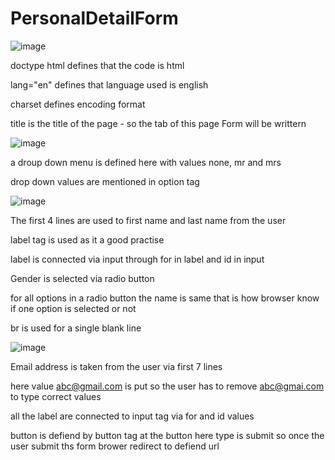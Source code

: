 # PersonalDetailForm
![image](https://github.com/EaswaranPottiK/PersonalDetailForm/assets/38095510/95b0dec6-165a-4e11-9baf-ee80c246eda2)

doctype html defines that the code is html 

lang="en" defines that language used is english

charset defines encoding format 

title is the title of the page - so the tab of this page Form will be writtern

![image](https://github.com/EaswaranPottiK/PersonalDetailForm/assets/38095510/e0e5450b-141e-432c-a4d0-f83663acfe8c)

a droup down menu is defined here with values none, mr and mrs 

drop down values are mentioned in option tag

![image](https://github.com/EaswaranPottiK/PersonalDetailForm/assets/38095510/16c327e1-8392-4416-94ad-981762810bef)

The first 4 lines are used to first name and last name from the user

label tag is used as it a good practise

label is connected via input through for in label and id in input

Gender is selected via radio button 

for all options in a radio button the name is same that is how browser know if one option is selected or not

br is used for a single blank line

![image](https://github.com/EaswaranPottiK/PersonalDetailForm/assets/38095510/bc6871ed-d13d-4aa5-b71f-0b0bb9e3258c)

Email address is taken from the user via first 7 lines

here value abc@gmail.com is put so the user has to remove abc@gmai.com to type correct values

all the label are connected to input tag via for and id values 

button is defiend by button tag at the button here type is submit so once the user submit ths form brower redirect to defiend url 
















